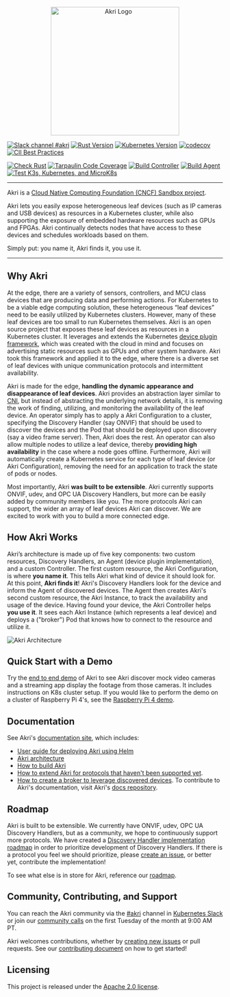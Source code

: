 <p align="center"><img src="https://github.com/project-akri/akri-docs/blob/main/art/logo-horizontal/akri-logo-horizontal-light.svg" alt="Akri Logo" width="300"></p>

[![Slack channel #akri](https://img.shields.io/badge/slack-akri-blueviolet.svg?logo=slack)](https://kubernetes.slack.com/messages/akri)
[![Rust Version](https://img.shields.io/badge/rustc-1.84.0-blue.svg)](https://blog.rust-lang.org/2025/01/09/Rust-1.84.0.html)
[![Kubernetes Version](https://img.shields.io/badge/kubernetes-≥%201.16-blue.svg)](https://kubernetes.io/)
[![codecov](https://codecov.io/gh/project-akri/akri/branch/main/graph/badge.svg?token=V468HO7CDE)](https://codecov.io/gh/project-akri/akri)
[![CII Best Practices](https://bestpractices.coreinfrastructure.org/projects/5339/badge)](https://bestpractices.coreinfrastructure.org/projects/5339)

[![Check Rust](https://github.com/project-akri/akri/workflows/Check%20Rust/badge.svg?branch=main&event=push)](https://github.com/project-akri/akri/actions?query=workflow%3A%22Check+Rust%22)
[![Tarpaulin Code Coverage](https://github.com/project-akri/akri/workflows/Tarpaulin%20Code%20Coverage/badge.svg?branch=main&event=push)](https://github.com/project-akri/akri/actions?query=workflow%3A%22Tarpaulin+Code+Coverage%22)
[![Build Controller](https://github.com/project-akri/akri/workflows/Build%20Controller/badge.svg?branch=main&event=workflow_run)](https://github.com/project-akri/akri/actions?query=workflow%3A%22Build+Controller%22)
[![Build Agent](https://github.com/project-akri/akri/workflows/Build%20Agents/badge.svg?branch=main&event=workflow_run)](https://github.com/project-akri/akri/actions?query=workflow%3A%22Build+Agents%22)
[![Test K3s, Kubernetes, and MicroK8s](https://github.com/project-akri/akri/workflows/Test%20K3s,%20Kubernetes,%20and%20MicroK8s/badge.svg?branch=main&event=push)](https://github.com/project-akri/akri/actions?query=workflow%3A%22Test+K3s%2C+Kubernetes%2C+and+MicroK8s%22)


----
Akri is a [Cloud Native Computing Foundation (CNCF) Sandbox project](https://www.cncf.io/sandbox-projects/).

Akri lets you easily expose heterogeneous leaf devices (such as IP cameras and USB devices) as resources in a Kubernetes cluster, while also supporting the exposure of embedded hardware resources such as GPUs and FPGAs. Akri continually detects nodes that have access to these devices and schedules workloads based on them.

Simply put: you name it, Akri finds it, you use it.


----
## Why Akri
At the edge, there are a variety of sensors, controllers, and MCU class devices that are producing data and performing actions. For Kubernetes to be a viable edge computing solution, these heterogeneous “leaf devices” need to be easily utilized by Kubernetes clusters. However, many of these leaf devices are too small to run Kubernetes themselves. Akri is an open source project that exposes these leaf devices as resources in a Kubernetes cluster. It leverages and extends the Kubernetes [device plugin framework](https://kubernetes.io/docs/concepts/extend-kubernetes/compute-storage-net/device-plugins/), which was created with the cloud in mind and focuses on advertising static resources such as GPUs and other system hardware. Akri took this framework and applied it to the edge, where there is a diverse set of leaf devices with unique communication protocols and intermittent availability.

Akri is made for the edge, **handling the dynamic appearance and disappearance of leaf devices**. Akri provides an abstraction layer similar to [CNI](https://github.com/containernetworking/cni), but instead of abstracting the underlying network details, it is removing the work of finding, utilizing, and monitoring the availability of the leaf device. An operator simply has to apply a Akri Configuration to a cluster, specifying the Discovery Handler (say ONVIF) that should be used to discover the devices and the Pod that should be deployed upon discovery (say a video frame server). Then, Akri does the rest. An operator can also allow multiple nodes to utilize a leaf device, thereby **providing high availability** in the case where a node goes offline. Furthermore, Akri will automatically create a Kubernetes service for each type of leaf device (or Akri Configuration), removing the need for an application to track the state of pods or nodes.

Most importantly, Akri **was built to be extensible**. Akri currently supports ONVIF, udev, and OPC UA Discovery Handlers, but more can be easily added by community members like you. The more protocols Akri can support, the wider an array of leaf devices Akri can discover. We are excited to work with you to build a more connected edge.

## How Akri Works
Akri’s architecture is made up of five key components: two custom resources, Discovery Handlers, an Agent (device plugin implementation), and a custom Controller. The first custom resource, the Akri Configuration, is where **you name it**. This tells Akri what kind of device it should look for. At this point, **Akri finds it**! Akri's Discovery Handlers look for the device and inform the Agent of discovered devices. The Agent then creates Akri's second custom resource, the Akri Instance, to track the availability and usage of the device. Having found your device, the Akri Controller helps **you use it**. It sees each Akri Instance (which represents a leaf device) and deploys a ("broker") Pod that knows how to connect to the resource and utilize it.

<img src="https://github.com/project-akri/akri-docs/blob/main/media/akri-architecture.svg" alt="Akri Architecture" style="padding-bottom: 10px padding-top: 10px;
margin-right: auto; display: block; margin-left: auto;"/>

## Quick Start with a Demo
Try the [end to end demo](https://docs.akri.sh/demos/usb-camera-demo) of Akri to see Akri discover mock video cameras and a streaming app display the footage from those cameras. It includes instructions on K8s cluster setup. If you would like to perform the demo on a cluster of Raspberry Pi 4's, see the [Raspberry Pi 4 demo](https://docs.akri.sh/demos/usb-camera-demo-rpi4).

## Documentation
See Akri's [documentation site](https://docs.akri.sh/), which includes:
- [User guide for deploying Akri using Helm](https://docs.akri.sh/user-guide/getting-started)
- [Akri architecture](https://docs.akri.sh/architecture/architecture-overview)
- [How to build Akri](https://docs.akri.sh/development/building)
- [How to extend Akri for protocols that haven't been supported yet](https://docs.akri.sh/development/handler-development).
- [How to create a broker to leverage discovered devices](https://docs.akri.sh/development/broker-development).
To contribute to Akri's documentation, visit Akri's [docs repository](https://github.com/project-akri/akri-docs).

## Roadmap
Akri is built to be extensible. We currently have ONVIF, udev, OPC UA Discovery Handlers, but as a community, we hope to continuously support more protocols. We have created a [Discovery Handler implementation roadmap](https://docs.akri.sh/community/roadmap#implement-additional-discovery-handlers) in order to prioritize development of Discovery Handlers. If there is a protocol you feel we should prioritize, please [create an issue](https://github.com/project-akri/akri/issues/new/choose), or better yet, contribute the implementation!

To see what else is in store for Akri, reference our [roadmap](https://docs.akri.sh/community/roadmap).

## Community, Contributing, and Support
You can reach the Akri community via the [#akri](https://kubernetes.slack.com/messages/akri) channel in [Kubernetes Slack](https://kubernetes.slack.com) or join our [community calls](https://hackmd.io/@akri/S1GKJidJd) on the first Tuesday of the month at 9:00 AM PT.

Akri welcomes contributions, whether by [creating new issues](https://github.com/project-akri/akri/issues/new/choose) or pull requests. See our [contributing document](https://docs.akri.sh/community/contributing) on how to get started!

## Licensing
This project is released under the [Apache 2.0 license](./LICENSE).

